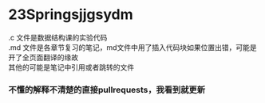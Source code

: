 # 23Springsjjgsydm
.c 文件是数据结构课的实验代码  
.md 文件是各章节复习的笔记，md文件中用了插入代码块如果位置出错，可能是开了全页面翻译的缘故  
其他的可能是笔记中引用或者跳转的文件
### 不懂的解释不清楚的直接pullrequests，我看到就更新
